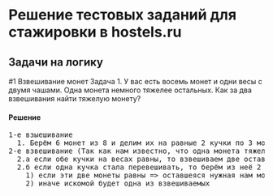 <h1>Решение тестовых заданий для стажировки в hostels.ru</h1>
<h2>Задачи на логику</h2>
#1 Взвешивание монет
Задача 1. У вас есть восемь монет и одни весы с двумя чашами. Одна монета немного тяжелее остальных. Как за два взвешивания найти тяжелую монету?
<h4>Решение</h4>
 <pre>
1-е взыешивание
  1. Берём 6 монет из 8 и делим их на равные 2 кучки по 3 монеты и взвешиваем
2-е взвешивание (Так как нам известно, что одна монета тяжелее остальных, то)
  2.а если обе кучки на весах равны, то взвешиваем две оставшиеся => находим тяжёлую
  2.б если одна кучка стала перевешивать, то берём из неё 2 монеты и взвешиваем:
    1) если эти две монеты равны => оставшеяся нужная нам монета
    2) иначе искомой будет одна из взвешиваемых
 </pre>
